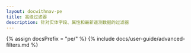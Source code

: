 ```yaml
---
layout: docwithnav-pe
title: 高级过滤器
description: 针对实体字段、属性和最新遥测数据的过滤器
---
```


{% assign docsPrefix = "pe/" %}
{% include docs/user-guide/advanced-filters.md %}
